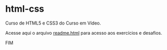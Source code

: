 # html-css
<p>Curso de HTML5 e CSS3 do Curso em Vídeo.</p>
<p>Acesse aqui o arquivo <a href="readme.html">readme.html</a> para acesso aos exercícios e desafios.</p>
FIM
